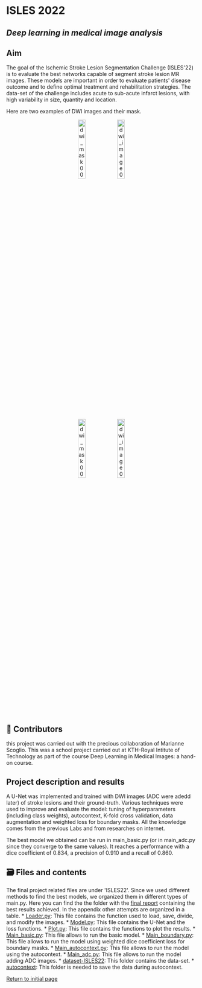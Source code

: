 # ISLES 2022

## *Deep learning in medical image analysis*

## Aim
The goal of the Ischemic Stroke Lesion Segmentation Challenge (ISLES'22) is to evaluate the best networks capable of segment stroke lesion MR images. These models are important in order to evaluate patients' disease outcome and to define optimal treatment and rehabilitation strategies. The data-set of the challenge includes acute to sub-acute infarct lesions, with high variability in size, quantity and location.

Here are two examples of DWI images and their mask.

<p align="center">
  <img src="https://user-images.githubusercontent.com/92582518/204902293-ec70d5d6-55d2-43a9-a4c8-fa03a4560039.jpg" alt="dwi_mask00093" width="20%">
  <img src="https://user-images.githubusercontent.com/92582518/204905838-247b0828-941a-491d-9e82-56887732d263.jpg" alt="dwi_image00093" width="20%">
</p>

<p align="center">
  <img src="https://user-images.githubusercontent.com/92582518/204902514-1ea06149-d7f2-4295-8242-963ebfab32ed.jpg" alt="dwi_mask00037" width="20%">
  <img src="https://user-images.githubusercontent.com/92582518/204902530-477d8cec-9ff8-4061-9e21-f942b653e796.jpg" alt="dwi_image00037" width="20%">
</p>

## :handshake: Contributors
this project was carried out with the precious collaboration of Marianne Scoglio. This was a school project carried out at KTH-Royal Intitute of Technology as part of the course Deep Learning in Medical Images: a hand-on course. 

## Project description and results
A U-Net was implemented and trained with DWI images (ADC were adedd later) of stroke lesions and their ground-truth. Various techniques were used to improve and evaluate the model: tuning of hyperparameters (including class weights), autocontext, K-fold cross validation, data augmentation and weighted loss for boundary masks. All the knowledge comes from the previous Labs and from researches on internet.

The best model we obtained can be run in main_basic.py (or in main_adc.py since they converge to the same values). It reaches a performance with a dice coefficient of 0.834, a precision of 0.910 and a recall of 0.860.

## :card_file_box: Files and contents

The final project related files are under 'ISLES22'.
Since we used different methods to find the best models, we organized them in different types of main.py. Here you can find the the folder with the [final report](https://github.com/RebeccaBonato/Master-Projects-/blob/main/ISLES22/text/ISLES2022.pdf) containing the best results achieved. In the appendix other attempts are organized in a table. 
    * [Loader.py](https://github.com/RebeccaBonato/Master-Projects-/blob/main/ISLES22/loader.py): This file contains the function used to load, save, divide, and modify the images.
    * [Model.py](https://github.com/RebeccaBonato/Master-Projects-/blob/main/ISLES22/model.py): This file contains the U-Net and the loss functions.
    * [Plot.py](https://github.com/RebeccaBonato/Master-Projects-/blob/main/ISLES22/plot.py): This file contains the functions to plot the results.
    * [Main_basic.py](https://github.com/RebeccaBonato/Master-Projects-/blob/main/ISLES22/main_basic.py): This file allows to run the basic model.
    * [Main_boundary.py](https://github.com/RebeccaBonato/Master-Projects-/blob/main/ISLES22/main_boundary.py): This file allows to run the model using weighted dice coefficient loss for boundary masks.
    * [Main_autocontext.py](https://github.com/RebeccaBonato/Master-Projects-/blob/main/ISLES22/main_autocontext.py): This file allows to run the model using the autocontext.
    * [Main_adc.py](https://github.com/RebeccaBonato/Master-Projects-/blob/main/ISLES22/main_adc.py): This file allows to run the model adding ADC images.
    * [dataset-ISLES22](https://github.com/RebeccaBonato/Master-Projects-/tree/main/ISLES22/dataset-ISLES22): This folder contains the data-set.
    * [autocontext](https://github.com/RebeccaBonato/Master-Projects-/tree/main/ISLES22/autocontext): This folder is needed to save the data during autocontext.




[Return to initial page](https://github.com/RebeccaBonato/Master-Projects-/blob/main/README.md)
